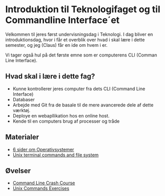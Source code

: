 <script src="https://code.jquery.com/jquery-3.2.1.min.js"></script>
<script src="script.js"></script>

# Introduktion til Teknologifaget og til Commandline Interface´et

Velkommen til jeres først undervisningsdag i Teknologi. I dag bliver en introduktionsdag, hvor i får et overblik over hvad i skal lære i dette semester, og jeg (Claus) får en ide om hvem i er. 

Vi tager også hul på det første emne som er computerens CLI (Comman Line Interface).


## Hvad skal i lære i dette fag?
* Kunne kontrollerer jeres computer fra dets CLI (Command Line Interface)
* Databaser 
* Arbejde med Git fra de basale til de mere avancerede dele af dette værktøj.
* Deploye en webapllikation hos en online host.
* Kende til en computers brug af processer og tråde 

## Materialer
* [6 sider om Operativsystemer](https://techkea.github.io/e21/materialer/os_p_1_6.pdf)
* [Unix terminal commands and file system](https://techkea.github.io/e21/materialer/unix_commands.md)

## Øvelser
* [Command Line Crash Course](https://techkea.github.io/e21/materialer/CommandLineCrashCourse.pdf)
* [Unix Commands Exercises](https://techkea.github.io/e21/materialer/unix_exercises/unix_commands_exercises.html)
